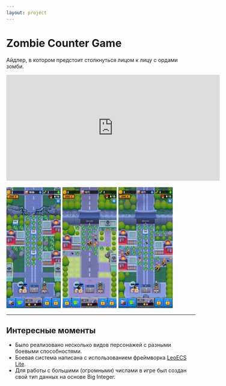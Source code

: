 ```yaml
---
layout: project
---
```


# Zombie Counter Game

Айдлер, в котором предстоит столкнуться лицом к лицу с ордами зомби.

<iframe width="568" height="282" src="https://www.youtube.com/embed/XH_JHKk-H8g" title="ZCG Gameplay" frameborder="0" allow="accelerometer; autoplay; clipboard-write; encrypted-media; gyroscope; picture-in-picture; web-share" referrerpolicy="strict-origin-when-cross-origin" allowfullscreen></iframe>

<a href="https://raw.githubusercontent.com/pazenkin/pazenkin.github.io/main/img/zcg/image0.png"><img src="./img/zcg/image0.png" width="145" height="322" /></a>
<a href="https://raw.githubusercontent.com/pazenkin/pazenkin.github.io/main/img/zcg/image1.png"><img src="./img/zcg/image1.png" width="145" height="322" /></a>
<a href="https://raw.githubusercontent.com/pazenkin/pazenkin.github.io/main/img/zcg/image2.png"><img src="./img/zcg/image2.png" width="145" height="322" /></a>

---

## Интересные моменты

- Было реализовано несколько видов персонажей с разными боевыми способностями.
- Боевая система написана с использованием фреймворка [LeoECS Lite](https://github.com/Leopotam/ecslite).
- Для работы с большими (огромными) числами в игре был создан свой тип данных на основе Big Integer.

